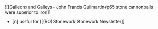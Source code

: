 ![[Galleons and Galleys - John Francis Guilmartin#p65 stone cannonballs were superior to iron]]
- [n] useful for [[(RO) Stonework|Stonework Newsletter]]
